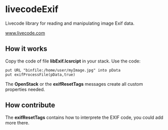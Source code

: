 # livecodeExif
Livecode library for reading and manipulating image Exif data.

www.livecode.com

## How it works
Copy the code of file **libExif.lcsrcipt** in your stack.
Use the code:

    put URL "binfile:/home/user/myImage.jpg" into pData
    put exifProcessFile(pData,true)

The **OpenStack** or the **exifResetTags** messages create all custom properties needed.

## How contribute
The **exifResetTags** contains how to interprete the EXIF code, you could add more there.

